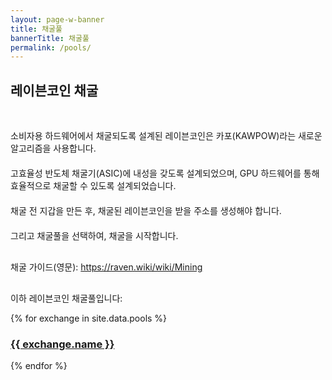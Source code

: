 ```yaml
---
layout: page-w-banner
title: 채굴풀
bannerTitle: 채굴풀
permalink: /pools/
---
```


<div class="page-content">
  <div class="wrapper mt-8 mb-32 m-auto">
    <h2>레이븐코인 채굴</h2>
    <br>
    <p>소비자용 하드웨어에서 채굴되도록 설계된 레이븐코인은 카포(KAWPOW)라는 새로운 알고리즘을 사용합니다. </p><p style="margin-top:20px"></p>고효율성 반도체 채굴기(ASIC)에 내성을 갖도록 설계되었으며, GPU 하드웨어를 통해 효율적으로 채굴할 수 있도록 설계되었습니다.<p style="margin-top:20px"></p>채굴 전 지갑을 만든 후, 채굴된 레이븐코인을 받을 주소를 생성해야 합니다.<p style="margin-top:20px"></p>그리고 채굴풀을 선택하여, 채굴을 시작합니다.<p style="margin-top:30px"></p>
    <p>채굴 가이드(영문): <a href="https://raven.wiki/wiki/Mining" target="_blank" rel="noopener">https://raven.wiki/wiki/Mining</a></p><p style="margin-top:30px"></p>
    <p class="mb-8">이하 레이븐코인 채굴풀입니다:</p>
    <div class="flex flex-wrap">
      {% for exchange in site.data.pools %}
      <div class="mb-6 px-2 sm:w-1/2 md:w-1/3 text-center">
        <div class="bg-grey-lighter max-w-sm rounded overflow-hidden shadow-md hover:by-grey">
          <!-- <a class="block px-6 py-8" href="{{ exchange.url }}" target="_blank"><img src="{{ exchange.logo }}" alt="{{ exchange.name }} exchange"/></a> -->
          <h3 class="px-2 py-6 mb-0"><a class="block p-4" href="{{ exchange.url }}" target="_blank">{{ exchange.name }}</a></h3>
          </div>
       </div>
       {% endfor %}
     </div>
